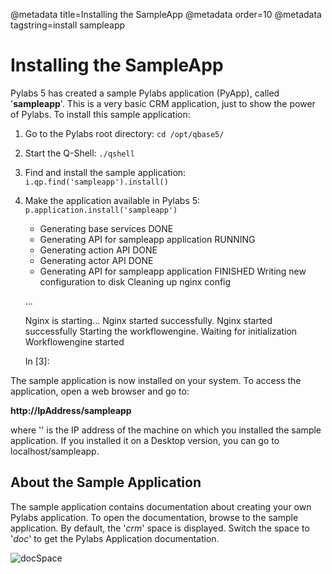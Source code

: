 @metadata title=Installing the SampleApp
@metadata order=10
@metadata tagstring=install sampleapp


[imgdocSpace]: images/images51/installation/docSpace.png


# Installing the SampleApp

Pylabs 5 has created a sample Pylabs application (PyApp), called '**sampleapp**'. This is a very basic CRM application, just to show the power of Pylabs.
To install this sample application:

1. Go to the Pylabs root directory: `cd /opt/qbase5/` 
2. Start the Q-Shell: `./qshell` 
3. Find and install the sample application: `i.qp.find('sampleapp').install()` 
4. Make the application available in Pylabs 5: `p.application.install('sampleapp')`

     * Generating base services                                  DONE
     * Generating API for sampleapp application                  RUNNING
     *  Generating action API                                    DONE
     *  Generating actor API                                     DONE
     * Generating API for sampleapp application                  FINISHED
     Writing new configuration to disk
     Cleaning up nginx config
    
    ...
    
     Nginx is starting...
     Nginx started successfully.
     Nginx started successfully
    Starting the workflowengine.
     Waiting for initialization
    Workflowengine started
    
    In [3]:

The sample application is now installed on your system. To access the application, open a web browser and go to:

**http://IpAddress/sampleapp**

where '<ip address>' is the IP address of the machine on which you installed the sample application. If you installed it on a Desktop version, you can go to localhost/sampleapp.


## About the Sample Application
The sample application contains documentation about creating your own Pylabs application. To open the documentation, browse to the sample application.
By default, the '*crm*' space is displayed. Switch the space to '*doc*' to get the Pylabs Application documentation.

![docSpace][imgdocSpace]
